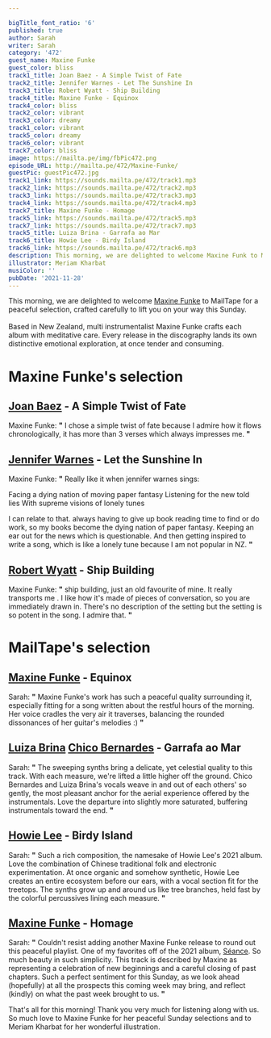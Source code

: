 ```yaml
---

bigTitle_font_ratio: '6'
published: true
author: Sarah
writer: Sarah
category: '472'
guest_name: Maxine Funke
guest_color: bliss
track1_title: Joan Baez - A Simple Twist of Fate
track2_title: Jennifer Warnes - Let The Sunshine In
track3_title: Robert Wyatt - Ship Building
track4_title: Maxine Funke - Equinox
track4_color: bliss
track2_color: vibrant
track3_color: dreamy
track1_color: vibrant
track5_color: dreamy
track6_color: vibrant
track7_color: bliss
image: https://mailta.pe/img/fbPic472.png
episode_URL: http://mailta.pe/472/Maxine-Funke/
guestPic: guestPic472.jpg
track1_link: https://sounds.mailta.pe/472/track1.mp3
track2_link: https://sounds.mailta.pe/472/track2.mp3
track3_link: https://sounds.mailta.pe/472/track3.mp3
track4_link: https://sounds.mailta.pe/472/track4.mp3
track7_title: Maxine Funke - Homage
track5_link: https://sounds.mailta.pe/472/track5.mp3
track7_link: https://sounds.mailta.pe/472/track7.mp3
track5_title: Luiza Brina - Garrafa ao Mar
track6_title: Howie Lee - Birdy Island
track6_link: https://sounds.mailta.pe/472/track6.mp3
description: This morning, we are delighted to welcome Maxine Funk to MailTape for a peaceful selection, crafted carefully to lift you on your way this Sunday. Based in New Zealand, multi instrumentalist Maxine Funke crafts each album with meditative care. Every release in the discography lands its own distinctive emotional exploration, at once tender and consuming.
illustrator: Meriam Kharbat
musiColor: ''
pubDate: '2021-11-28'
---
```

 This morning, we are delighted to welcome [Maxine Funke](https://maxinefunke1.bandcamp.com/music) to MailTape for a peaceful selection, crafted carefully to lift you on your way this Sunday. 
<br><br>
Based in New Zealand, multi instrumentalist Maxine Funke crafts each album with meditative care. Every release in the discography lands its own distinctive emotional exploration, at once tender and consuming.  
 

# Maxine Funke's selection

##  [Joan Baez](http://www.joanbaez.com/discography/) - A Simple Twist of Fate
Maxine Funke: **"** I chose a simple twist of fate because I admire how it flows chronologically, it has more than 3 verses which always impresses me. **"** 

##  [Jennifer Warnes](https://www.discogs.com/artist/261834-Jennifer-Warnes) - Let the Sunshine In
Maxine Funke: **"** Really like it when jennifer warnes sings:

Facing a dying nation of moving paper fantasy
Listening for the new told lies
With supreme visions of lonely tunes

I can relate to that. always having to give up book reading time to find or do work, so my books become the dying nation of paper fantasy. Keeping an ear out for the news which is questionable. And then getting inspired to write a song, which is like a lonely tune because I am not popular in NZ. **"** 

## [Robert Wyatt](https://www.robert-wyatt.com/) - Ship Building
Maxine Funke: **"** ship building, just an old favourite of mine. It really transports me . I like how it's made of pieces of conversation, so you are immediately drawn in. There's no description of the setting but the setting is so potent in the song. I admire that. **"** 

# MailTape's selection

## [Maxine Funke](https://maxinefunke1.bandcamp.com/music) - Equinox
Sarah: **"** Maxine Funke's work has such a peaceful quality surrounding it, especially fitting for a song written about the restful hours of the morning. Her voice cradles the very air it traverses, balancing the rounded dissonances of her guitar's melodies :) **"** 

## [Luiza Brina](https://luizabrina.bandcamp.com/track/butterfly-part-julia-branco) [Chico Bernardes](https://chicobernardes.bandcamp.com/) - Garrafa ao Mar
Sarah: **"** The sweeping synths bring a delicate, yet celestial quality to this track. With each measure, we're lifted a little higher off the ground. Chico Bernardes and Luiza Brina's vocals weave in and out of each others' so gently, the most pleasant anchor for the aerial experience offered by the instrumentals. Love the departure into slightly more saturated, buffering instrumentals toward the end. **"** 

## [Howie Lee](https://howielee.bandcamp.com/album/birdy-island) - Birdy Island
Sarah: **"** Such a rich composition, the namesake of Howie Lee's 2021 album. Love the combination of Chinese traditional folk and electronic experimentation. At once organic and somehow synthetic, Howie Lee creates an entire ecosystem before our ears, with a vocal section fit for the treetops. The synths grow up and around us like tree branches, held fast by the colorful percussives lining each measure. **"** 

## [Maxine Funke](https://maxinefunke1.bandcamp.com/music) - Homage
Sarah: **"** Couldn't resist adding another Maxine Funke release to round out this peaceful playlist. One of my favorites off of the 2021 album, [Séance](https://maxinefunke1.bandcamp.com/album/seance). So much beauty in such simplicity. This track is described by Maxine as representing a celebration of new beginnings and a careful closing of past chapters. Such a perfect sentiment for this Sunday, as we look ahead (hopefully) at all the prospects this coming week may bring, and reflect (kindly) on what the past week brought to us. **"** 

That's all for this morning! Thank you very much for listening along with us. So much love to Maxine Funke for her peaceful Sunday selections and to Meriam Kharbat for her wonderful illustration.
